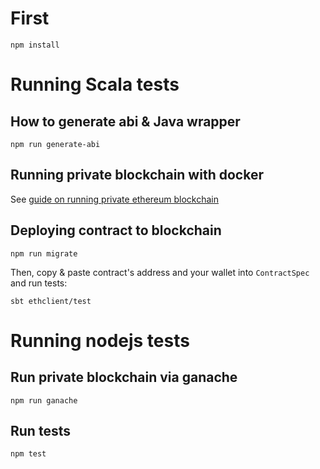 # First
`npm install`

# Running Scala tests

## How to generate abi & Java wrapper
`npm run generate-abi`

## Running private blockchain with docker
See [guide on running private ethereum blockchain](private_ethereum.md)

## Deploying contract to blockchain
`npm run migrate`

Then, copy & paste contract's address and your wallet into `ContractSpec` and run tests:

`sbt ethclient/test`

# Running nodejs tests
## Run private blockchain via ganache
`npm run ganache`

## Run tests
`npm test`